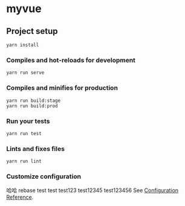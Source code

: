 # myvue

## Project setup
```
yarn install
```

### Compiles and hot-reloads for development
```
yarn run serve
```

### Compiles and minifies for production
```
yarn run build:stage
yarn run build:prod
```

### Run your tests
```
yarn run test
```

### Lints and fixes files
```
yarn run lint
```

### Customize configuration
哈哈
rebase test
test
test123
test12345
test123456
See [Configuration Reference](https://cli.vuejs.org/config/).
